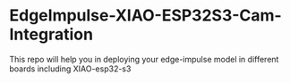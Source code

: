 # EdgeImpulse-XIAO-ESP32S3-Cam-Integration
This repo will help you in deploying your edge-impulse model in different boards including XIAO-esp32-s3
